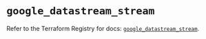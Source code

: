 # `google_datastream_stream`

Refer to the Terraform Registry for docs: [`google_datastream_stream`](https://registry.terraform.io/providers/hashicorp/google/6.23.0/docs/resources/datastream_stream).
